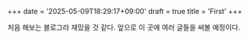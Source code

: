 +++
date = '2025-05-09T18:29:17+09:00'
draft = true
title = 'First'
+++

처음 해보는 블로그라 재밌을 것 같다.
앞으로 이 곳에 여러 글들을 써볼 예정이다.
